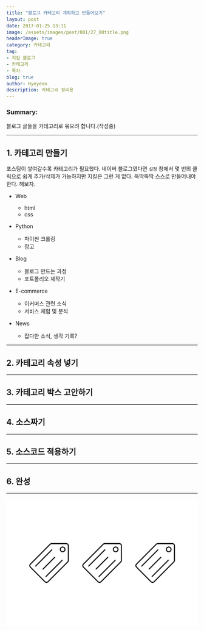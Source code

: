 ```yaml
---
title: "블로그 카테고리 계획하고 만들어보기"
layout: post
date: 2017-01-25 13:11
image: /assets/images/post/001/27_00title.png
headerImage: true
category: 카테고리
tag:
- 지킬 블로그
- 카테고리
- 목차
blog: true
author: Hyeyeon
description: 카테고리 정리용
---
```


### Summary:

블로그 글들을 카테고리로 묶으려 합니다.(작성중)

---

## 1. 카테고리 만들기

포스팅이 쌓여갈수록 카테고리가 필요했다. 네이버 블로그였다면 `설정` 창에서 몇 번의 클릭으로 쉽게 추가/삭제가 가능하지만 지킬은 그런 게 없다. 뚝딱뚝딱 스스로 만들어내야 한다. 해보자.

- Web
  - html
  - css

- Python
  - 파이썬 크롤링
  - 장고

- Blog
  - 블로그 만드는 과정
  - 포트폴리오 제작기

- E-commerce
  - 이커머스 관련 소식
  - 서비스 체험 및 분석

- News
  - 잡다한 소식, 생각 기록?

---

## 2. 카테고리 속성 넣기

---

## 3. 카테고리 박스 고안하기

---

## 4. 소스짜기

---

## 5. 소스코드 적용하기

---

## 6. 완성

---
![pic1](/assets/images/post/001/27_00title.png)
